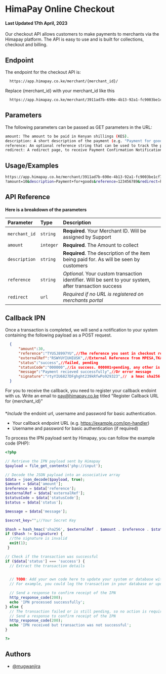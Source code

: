 
# HimaPay Online Checkout
#### Last Updated 17th April, 2023

Our checkout API allows customers to make payments to merchants via the Himapay platform. The API is easy to use and is built for collections, checkout and billing.

## Endpoint

The endpoint for the checkout API is:

```bash
  https://app.himapay.co.ke/merchant/{merchant_id}/

```
Replace {merchant_id} with your merchant_id like this

```bash
  https://app.himapay.co.ke/merchant/3911ad7b-690e-4b13-92a1-fc9003be1cf7/
```


## Parameters
The following parameters can be passed as GET parameters in the URL:

```bash
amount: The amount to be paid in Kenyan shillings (KES).
description: A short description of the payment (e.g. "Payment for goods").
reference: An optional reference string that can be used to track the payment (e.g. an order number).
redirect: A redirect page, to receive Payment Confirmation Notification for that order.
```



## Usage/Examples

```bash
https://app.himapay.co.ke/merchant/3911ad7b-690e-4b13-92a1-fc9003be1cf7
?amount=10&description=Payment+for+goods&reference=123456789&redirect=https://yoururl.com/listener_endpoint

```


## API Reference

#### Here is a breakdown of the parameters



| Parameter | Type     | Description                |
| :-------- | :------- | :------------------------- |
| `merchant_id` | `string` | **Required**. Your Merchant ID. Will be assigned by Support |
| `amount` | `integer` | **Required**. The Amount to collect |
| `description` | `string` | **Required**. The description of the item being paid for. As will be seen by customers |
| `reference` | `string` | *Optional*. Your custom transaction identifier. Will be sent to your system, after transaction success |
| `redirect`  |  `url`   |  *Required if no URL is registered on merchants portal* |

## Callback IPN

Once a transaction is completed, we will send a notification to your system containing the following payload as a POST request.


```json
  {
      "amount":30,
      "reference":"TYUSJ8997YU",//The reference you sent in checkout request
      "externalRef":"RSWYUYIUHIUSK",//External Reference from MPESA,TKASH, AIRTEL MONEY
      "status":"success",//failed, pending
      "statusCode":"000000",//is success. 000001=pending, any other is failed
      "message":"Payment recieved successfully",//Or error message
      "signature":"rtyYIU6827DFghght239kRfwPo929323",//  a hmac sha256 hash comprising of externalRef + amount + reference + status, in that order, signed by your secret key
  }
```
For you to receive the callback, you need to register your callback endoint with us.
Write an email to pay@himapay.co.ke titled "Register Callback URL for {merchant_id}" 
### 
**Include* the endoint url, username and password for basic authentication.


- Your callback endpoint URL (e.g. https://example.com/ipn-handler)
- Username and password for basic authentication (if required)

To process the IPN payload sent by Himapay, you can follow the example code (PHP):

```php
<?php

// Retrieve the IPN payload sent by Himapay
$payload = file_get_contents('php://input');

// Decode the JSON payload into an associative array
$data = json_decode($payload, true);
$amount = $data['amount'];
$reference = $data['reference'];
$externalRef = $data['externalRef'];
$statusCode = $data['statusCode'];
$status = $data['status'];

$message = $data['message'];

$secret_key="";//Your Secret Key 

$hash = hash_hmac('sha256', $externalRef . $amount . $reference . $status, $secret_key);
if ($hash != $signature) {
  //the signature is invalid
  exit(1);
 }

// Check if the transaction was successful
if ($data['status'] === 'success') {
  // Extract the transaction details
 

  // TODO: Add your own code here to update your system or database with the transaction details
  // For example, you could log the transaction in your database or update the status of an order

  // Send a response to confirm receipt of the IPN
  http_response_code(200);
  echo 'IPN processed successfully';
} else {
  // The transaction failed or is still pending, so no action is required
  // Send a response to confirm receipt of the IPN
  http_response_code(200);
  echo 'IPN received but transaction was not successful';
}

?>
```

## Authors

- [@mugwanjira](https://www.github.com/maina401)
